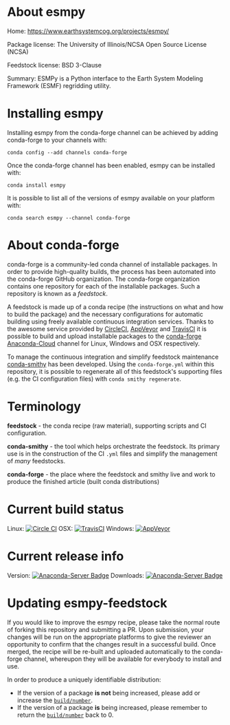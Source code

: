 About esmpy
===========

Home: https://www.earthsystemcog.org/projects/esmpy/

Package license: The University of Illinois/NCSA Open Source License (NCSA)

Feedstock license: BSD 3-Clause

Summary: ESMPy is a Python interface to the Earth System Modeling Framework (ESMF) regridding utility.



Installing esmpy
================

Installing esmpy from the conda-forge channel can be achieved by adding conda-forge to your channels with:

```
conda config --add channels conda-forge
```

Once the conda-forge channel has been enabled, esmpy can be installed with:

```
conda install esmpy
```

It is possible to list all of the versions of esmpy available on your platform with:

```
conda search esmpy --channel conda-forge
```


About conda-forge
=================

conda-forge is a community-led conda channel of installable packages.
In order to provide high-quality builds, the process has been automated into the
conda-forge GitHub organization. The conda-forge organization contains one repository 
for each of the installable packages. Such a repository is known as a *feedstock*.

A feedstock is made up of a conda recipe (the instructions on what and how to build
the package) and the necessary configurations for automatic building using freely
available continuous integration services. Thanks to the awesome service provided by
[CircleCI](https://circleci.com/), [AppVeyor](http://www.appveyor.com/)
and [TravisCI](https://travis-ci.org/) it is possible to build and upload installable
packages to the [conda-forge](https://anaconda.org/conda-forge)
[Anaconda-Cloud](http://docs.anaconda.org/) channel for Linux, Windows and OSX respectively.

To manage the continuous integration and simplify feedstock maintenance
[conda-smithy](http://github.com/conda-forge/conda-smithy) has been developed.
Using the ``conda-forge.yml`` within this repository, it is possible to regenerate all of
this feedstock's supporting files (e.g. the CI configuration files) with ``conda smithy regenerate``.


Terminology
===========

**feedstock** - the conda recipe (raw material), supporting scripts and CI configuration.

**conda-smithy** - the tool which helps orchestrate the feedstock.
                   Its primary use is in the construction of the CI ``.yml`` files
                   and simplify the management of *many* feedstocks.

**conda-forge** - the place where the feedstock and smithy live and work to
                  produce the finished article (built conda distributions)

Current build status
====================

Linux: [![Circle CI](https://circleci.com/gh/conda-forge/esmpy-feedstock.svg?style=svg)](https://circleci.com/gh/conda-forge/esmpy-feedstock)
OSX: [![TravisCI](https://travis-ci.org/conda-forge/esmpy-feedstock.svg?branch=master)](https://travis-ci.org/conda-forge/esmpy-feedstock) 
Windows: [![AppVeyor](https://ci.appveyor.com/api/projects/status/github/conda-forge/esmpy-feedstock?svg=True)](https://ci.appveyor.com/project/conda-forge/esmpy-feedstock/branch/master)

Current release info
====================
Version: [![Anaconda-Server Badge](https://anaconda.org/conda-forge/esmpy/badges/version.svg)](https://anaconda.org/conda-forge/esmpy)
Downloads: [![Anaconda-Server Badge](https://anaconda.org/conda-forge/esmpy/badges/downloads.svg)](https://anaconda.org/conda-forge/esmpy)


Updating esmpy-feedstock
========================

If you would like to improve the esmpy recipe, please take the normal
route of forking this repository and submitting a PR. Upon submission, your changes will
be run on the appropriate platforms to give the reviewer an opportunity to confirm that the
changes result in a successful build. Once merged, the recipe will be re-built and uploaded
automatically to the conda-forge channel, whereupon they will be available for everybody to
install and use.

In order to produce a uniquely identifiable distribution:
 * If the version of a package **is not** being increased, please add or increase
   the [``build/number``](http://conda.pydata.org/docs/building/meta-yaml.html#build-number-and-string). 
 * If the version of a package **is** being increased, please remember to return
   the [``build/number``](http://conda.pydata.org/docs/building/meta-yaml.html#build-number-and-string)
   back to 0.
